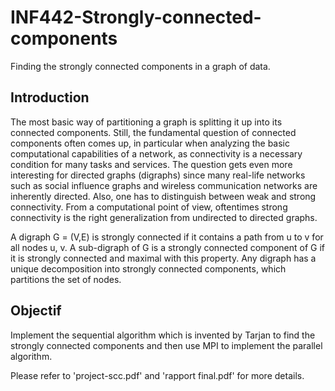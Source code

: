# INF442-Strongly-connected-components
Finding the strongly connected components in a graph of data.

Introduction
-----------------------
The most basic way of partitioning a graph is splitting it up into its connected components. 
Still, the fundamental question of connected components often comes up, in
particular when analyzing the basic computational capabilities of a network, as connectivity is a necessary
condition for many tasks and services. The question gets even more interesting for directed graphs
(digraphs) since many real-life networks such as social influence graphs and wireless communication
networks are inherently directed. Also, one has to distinguish between weak and strong connectivity.
From a computational point of view, oftentimes strong connectivity is the right generalization from
undirected to directed graphs.

A digraph G = (V,E) is strongly connected if it contains a path from u to v for all nodes u, v.
A sub-digraph of G is a strongly connected component of G if it is strongly connected and maximal
with this property. Any digraph has a unique decomposition into strongly connected components, which
partitions the set of nodes.

Objectif
---------------------
Implement the sequential algorithm which is invented by Tarjan to find the strongly connected components 
and then use MPI to implement the parallel algorithm.

Please refer to 'project-scc.pdf' and 'rapport final.pdf' for more details.
